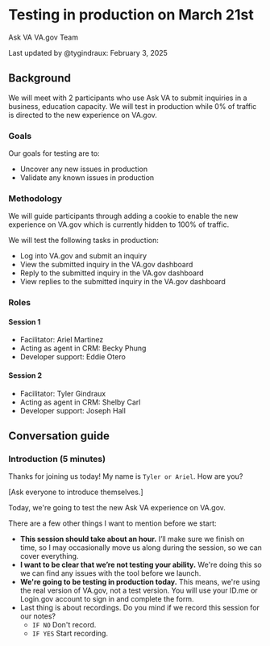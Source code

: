 # Testing in production on March 21st

Ask VA VA.gov Team

Last updated by @tygindraux: February 3, 2025

## Background

We will meet with 2 participants who use Ask VA to submit inquiries in a business, education capacity. We will test in production while 0% of traffic is directed to the new experience on VA.gov.

### Goals

Our goals for testing are to:
- Uncover any new issues in production
- Validate any known issues in production

### Methodology

We will guide participants through adding a cookie to enable the new experience on VA.gov which is currently hidden to 100% of traffic.

We will test the following tasks in production:
- Log into VA.gov and submit an inquiry
- View the submitted inquiry in the VA.gov dashboard
- Reply to the submitted inquiry in the VA.gov dashboard
- View replies to the submitted inquiry in the VA.gov dashboard

### Roles

#### Session 1
- Facilitator: Ariel Martinez
- Acting as agent in CRM: Becky Phung
- Developer support: Eddie Otero

#### Session 2
- Facilitator: Tyler Gindraux
- Acting as agent in CRM: Shelby Carl
- Developer support: Joseph Hall

## Conversation guide

### Introduction (5 minutes)

Thanks for joining us today! My name is `Tyler or Ariel`. How are you?

[Ask everyone to introduce themselves.]

Today, we're going to test the new Ask VA experience on VA.gov.

There are a few other things I want to mention before we start:

- **This session should take about an hour.** I’ll make sure we finish on time, so I may occasionally move us along during the session, so we can cover everything.
- **I want to be clear that we’re not testing your ability.** We're doing this so we can find any issues with the tool before we launch.
- **We're going to be testing in production today.** This means, we're using the real version of VA.gov, not a test version. You will use your ID.me or Login.gov account to sign in and complete the form.
- Last thing is about recordings. Do you mind if we record this session for our notes?
  - `IF NO` Don't record.
  - `IF YES` Start recording.

### 

